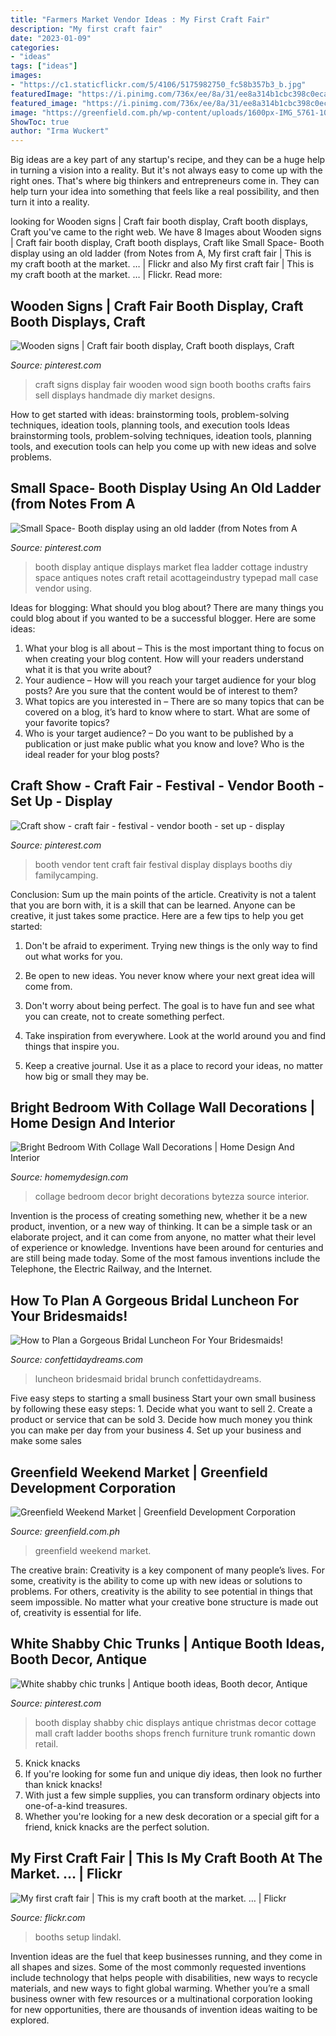```yaml
---
title: "Farmers Market Vendor Ideas : My First Craft Fair"
description: "My first craft fair"
date: "2023-01-09"
categories:
- "ideas"
tags: ["ideas"]
images:
- "https://c1.staticflickr.com/5/4106/5175982750_fc58b357b3_b.jpg"
featuredImage: "https://i.pinimg.com/736x/ee/8a/31/ee8a314b1cbc398c0eca0670ed5860ae.jpg"
featured_image: "https://i.pinimg.com/736x/ee/8a/31/ee8a314b1cbc398c0eca0670ed5860ae.jpg"
image: "https://greenfield.com.ph/wp-content/uploads/1600px-IMG_5761-1024x683.jpg"
ShowToc: true
author: "Irma Wuckert"
---
```



Big ideas are a key part of any startup's recipe, and they can be a huge help in turning a vision into a reality. But it's not always easy to come up with the right ones. That's where big thinkers and entrepreneurs come in. They can help turn your idea into something that feels like a real possibility, and then turn it into a reality.

	

		
looking for Wooden signs | Craft fair booth display, Craft booth displays, Craft you've came to the right web. We have 8 Images about Wooden signs | Craft fair booth display, Craft booth displays, Craft like Small Space- Booth display using an old ladder (from Notes from A, My first craft fair | This is my craft booth at the market. … | Flickr and also My first craft fair | This is my craft booth at the market. … | Flickr. Read more:
		
    
## Wooden Signs | Craft Fair Booth Display, Craft Booth Displays, Craft

<img loading=lazy src="https://i.pinimg.com/736x/ee/8a/31/ee8a314b1cbc398c0eca0670ed5860ae.jpg" onerror="this.onerror=null;this.src='https://tse4.mm.bing.net/th?id=OIP._KwpXdMrCTDmCgPtMKXAcAHaJ3&amp;pid=15.1';" alt="Wooden signs | Craft fair booth display, Craft booth displays, Craft">

_Source: pinterest.com_

>craft signs display fair wooden wood sign booth booths crafts fairs sell displays handmade diy market designs. 

	

How to get started with ideas: brainstorming tools, problem-solving techniques, ideation tools, planning tools, and execution tools
Ideas brainstorming tools, problem-solving techniques, ideation tools, planning tools, and execution tools can help you come up with new ideas and solve problems.

    
## Small Space- Booth Display Using An Old Ladder (from Notes From A

<img loading=lazy src="https://i.pinimg.com/736x/2f/32/12/2f3212a2f6833802c44c1496236b848f.jpg" onerror="this.onerror=null;this.src='https://tse3.mm.bing.net/th?id=OIP.SW0RXgWHQ5Pzx-z8_AZV3QHaK2&amp;pid=15.1';" alt="Small Space- Booth display using an old ladder (from Notes from A">

_Source: pinterest.com_

>booth display antique displays market flea ladder cottage industry space antiques notes craft retail acottageindustry typepad mall case vendor using. 

	

Ideas for blogging: What should you blog about?
There are many things you could blog about if you wanted to be a successful blogger. Here are some ideas: 
1) What your blog is all about – This is the most important thing to focus on when creating your blog content. How will your readers understand what it is that you write about? 
2) Your audience – How will you reach your target audience for your blog posts? Are you sure that the content would be of interest to them? 
3) What topics are you interested in – There are so many topics that can be covered on a blog, it’s hard to know where to start. What are some of your favorite topics? 
4) Who is your target audience? – Do you want to be published by a publication or just make public what you know and love? Who is the ideal reader for your blog posts?

    
## Craft Show - Craft Fair - Festival - Vendor Booth - Set Up - Display

<img loading=lazy src="https://i.pinimg.com/736x/ee/ad/27/eead27100ca97687475bfb789e7b5b23--tent-vendor-booth.jpg" onerror="this.onerror=null;this.src='https://tse2.mm.bing.net/th?id=OIP.vpOYOjfPm1ycAqSyb4tlxwHaFj&amp;pid=15.1';" alt="Craft show - craft fair - festival - vendor booth - set up - display">

_Source: pinterest.com_

>booth vendor tent craft fair festival display displays booths diy familycamping. 

	

Conclusion: Sum up the main points of the article.
Creativity is not a talent that you are born with, it is a skill that can be learned. Anyone can be creative, it just takes some practice. Here are a few tips to help you get started:
1. Don't be afraid to experiment. Trying new things is the only way to find out what works for you.

2. Be open to new ideas. You never know where your next great idea will come from.

3. Don't worry about being perfect. The goal is to have fun and see what you can create, not to create something perfect.

4. Take inspiration from everywhere. Look at the world around you and find things that inspire you.

5. Keep a creative journal. Use it as a place to record your ideas, no matter how big or small they may be.

    
## Bright Bedroom With Collage Wall Decorations | Home Design And Interior

<img loading=lazy src="http://homemydesign.com/wp-content/uploads/2017/08/cozy-bedroom-with-collage-wall-decor.jpg" onerror="this.onerror=null;this.src='https://tse1.mm.bing.net/th?id=OIP.A_sh4q69uRAvsepuiRJaRQDSEo&amp;pid=15.1';" alt="Bright Bedroom With Collage Wall Decorations | Home Design And Interior">

_Source: homemydesign.com_

>collage bedroom decor bright decorations bytezza source interior. 

	

Invention is the process of creating something new, whether it be a new product, invention, or a new way of thinking. It can be a simple task or an elaborate project, and it can come from anyone, no matter what their level of experience or knowledge. Inventions have been around for centuries and are still being made today. Some of the most famous inventions include the Telephone, the Electric Railway, and the Internet.

    
## How To Plan A Gorgeous Bridal Luncheon For Your Bridesmaids!

<img loading=lazy src="https://confettidaydreams.com/wp-content/uploads/Bridesmaid-Luncheon-5.jpg" onerror="this.onerror=null;this.src='https://tse2.mm.bing.net/th?id=OIP.ntyphZ79lKrvrurJzqZapwHaKH&amp;pid=15.1';" alt="How to Plan a Gorgeous Bridal Luncheon For Your Bridesmaids!">

_Source: confettidaydreams.com_

>luncheon bridesmaid bridal brunch confettidaydreams. 

	

Five easy steps to starting a small business
Start your own small business by following these easy steps: 1. Decide what you want to sell 2. Create a product or service that can be sold 3. Decide how much money you think you can make per day from your business 4. Set up your business and make some sales 
    
## Greenfield Weekend Market | Greenfield Development Corporation

<img loading=lazy src="https://greenfield.com.ph/wp-content/uploads/1600px-IMG_5761-1024x683.jpg" onerror="this.onerror=null;this.src='https://tse1.mm.bing.net/th?id=OIP.PwqAAG0tvYhuIl4mnEDdlwHaE8&amp;pid=15.1';" alt="Greenfield Weekend Market | Greenfield Development Corporation">

_Source: greenfield.com.ph_

>greenfield weekend market. 

	

The creative brain:
Creativity is a key component of many people’s lives. For some, creativity is the ability to come up with new ideas or solutions to problems. For others, creativity is the ability to see potential in things that seem impossible. No matter what your creative bone structure is made out of, creativity is essential for life.

    
## White Shabby Chic Trunks | Antique Booth Ideas, Booth Decor, Antique

<img loading=lazy src="https://i.pinimg.com/736x/1e/ed/85/1eed8564159e9b2757a6f32e742fcc1a.jpg" onerror="this.onerror=null;this.src='https://tse1.mm.bing.net/th?id=OIP.Ow_SYXTWLPR_RxQ8bnlXCgHaJ4&amp;pid=15.1';" alt="White shabby chic trunks | Antique booth ideas, Booth decor, Antique">

_Source: pinterest.com_

>booth display shabby chic displays antique christmas decor cottage mall craft ladder booths shops french furniture trunk romantic down retail. 

	

5. Knick knacks
1. If you're looking for some fun and unique diy ideas, then look no further than knick knacks!
2. With just a few simple supplies, you can transform ordinary objects into one-of-a-kind treasures.
3. Whether you're looking for a new desk decoration or a special gift for a friend, knick knacks are the perfect solution.

    
## My First Craft Fair | This Is My Craft Booth At The Market. … | Flickr

<img loading=lazy src="https://c1.staticflickr.com/5/4106/5175982750_fc58b357b3_b.jpg" onerror="this.onerror=null;this.src='https://tse3.mm.bing.net/th?id=OIP.gq0NOF6tzEMlFfy_MeuSNQHaJ4&amp;pid=15.1';" alt="My first craft fair | This is my craft booth at the market. … | Flickr">

_Source: flickr.com_

>booths setup lindakl. 

	

Invention ideas are the fuel that keep businesses running, and they come in all shapes and sizes. Some of the most commonly requested inventions include technology that helps people with disabilities, new ways to recycle materials, and new ways to fight global warming. Whether you’re a small business owner with few resources or a multinational corporation looking for new opportunities, there are thousands of invention ideas waiting to be explored.

